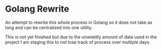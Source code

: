# Golang Rewrite

An attempt to rewrite this whole process in Golang so it does not take as long and can be centralized into one utility.

This is not yet finished but due to the unwieldly amount of data used in the project I am staging this to not lose track of process over multiple days.